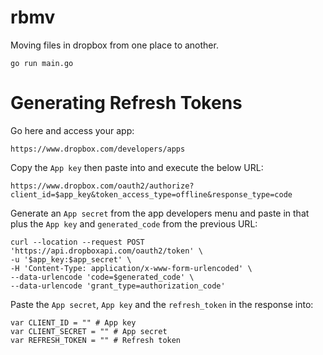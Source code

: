 # rbmv
Moving files in dropbox from one place to another.

```
go run main.go
```

# Generating Refresh Tokens

Go here and access your app:
```
https://www.dropbox.com/developers/apps
```

Copy the `App key` then paste into and execute the below URL:

```
https://www.dropbox.com/oauth2/authorize?client_id=$app_key&token_access_type=offline&response_type=code
```

Generate an `App secret` from the app developers menu and paste in that plus the `App key` and `generated_code` from the previous URL:
```
curl --location --request POST 'https://api.dropboxapi.com/oauth2/token' \
-u '$app_key:$app_secret' \
-H 'Content-Type: application/x-www-form-urlencoded' \
--data-urlencode 'code=$generated_code' \
--data-urlencode 'grant_type=authorization_code'
```

Paste the `App secret`, `App key` and the `refresh_token` in the response into:
```
var CLIENT_ID = "" # App key
var CLIENT_SECRET = "" # App secret
var REFRESH_TOKEN = "" # Refresh token
```
